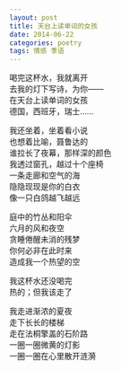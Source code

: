 ```yaml
---
layout: post
title: 天台上读单词的女孩
date: 2014-06-22
categories: poetry
tags: 情感 季语
---
```


喝完这杯水，我就离开  
去我的灯下写诗，为你——  
在天台上读单词的女孩  
德国，西班牙，瑞士……  

我还坐着，坐着看小说  
也想着比喻，聂鲁达的  
谁拉长了夜幕，那样深的颜色  
我透过窗孔，越过十个座椅  
一条走廊和空气的海  
隐隐现现是你的白衣  
像一只白鸽越飞越远  

庭中的竹丛和阳伞  
六月的风和夜空  
贪睡倦醒未消的残梦  
你何必非在此时来  
造成我一个热望的空  

我这杯水还没喝完  
热的；但我该走了  

我走进渐浓的夏夜  
走下长长的楼梯  
走在法桐擎盖的石阶路  
一圈一圈微黄的灯影  
一圈一圈在心里散开涟漪  